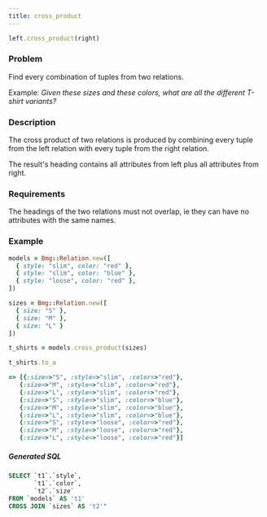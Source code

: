 ```yaml
---
title: cross_product 
---
```


```ruby
left.cross_product(right)
```

### Problem

Find every combination of tuples from two relations.

Example: *Given these sizes and these colors, what are all the different T-shirt variants?*

### Description

The cross product of two relations is produced by combining every tuple from the left relation with every tuple from the right relation.

The result's heading contains all attributes from left plus all attributes from right.

### Requirements

The headings of the two relations must not overlap, ie they can have no attributes with the same names.

### Example

```ruby
models = Bmg::Relation.new([
  { style: "slim", color: "red" },
  { style: "slim", color: "blue" },
  { style: "loose", color: "red" },
])

sizes = Bmg::Relation.new([
  { size: "S" },
  { size: "M" },
  { size: "L" }
])

t_shirts = models.cross_product(sizes)

t_shirts.to_a

=> [{:size=>"S", :style=>"slim", :color=>"red"},
   {:size=>"M", :style=>"slim", :color=>"red"},
   {:size=>"L", :style=>"slim", :color=>"red"},
   {:size=>"S", :style=>"slim", :color=>"blue"},
   {:size=>"M", :style=>"slim", :color=>"blue"},
   {:size=>"L", :style=>"slim", :color=>"blue"},
   {:size=>"S", :style=>"loose", :color=>"red"},
   {:size=>"M", :style=>"loose", :color=>"red"},
   {:size=>"L", :style=>"loose", :color=>"red"}]

```

##### Generated SQL

```sql
SELECT `t1`.`style`,
       `t1`.`color`,
       `t2`.`size`
FROM `models` AS 't1'
CROSS JOIN `sizes` AS 't2'"
```

